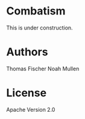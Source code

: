 # Combatism

This is under construction.

# Authors

Thomas Fischer
Noah Mullen

# License

Apache Version 2.0